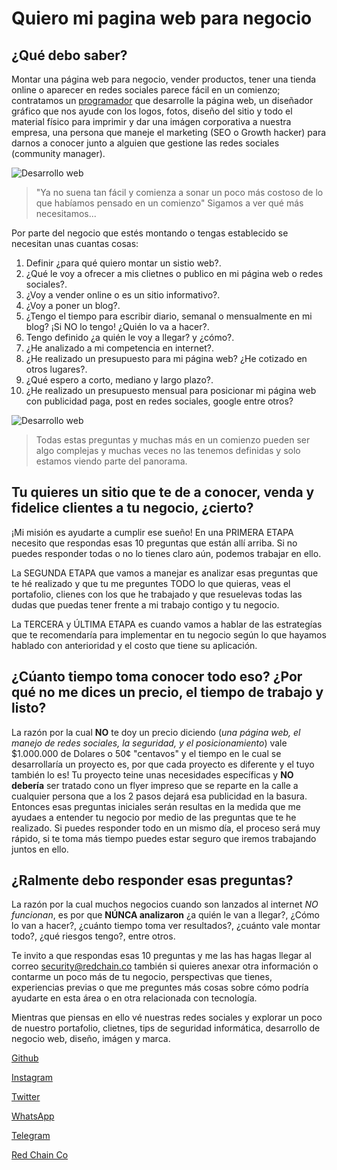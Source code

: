 # Quiero mi pagina web para negocio

## ¿Qué debo saber?

Montar una página web para negocio, vender productos, tener una tienda online o aparecer en redes sociales parece fácil en un comienzo; contratamos un [programador](https://redchain.co/) que desarrolle la página web, un diseñador gráfico que nos ayude con los logos, fotos, diseño del sitio y todo el material físico para imprimir y dar una imágen corporativa a nuestra empresa, una persona que maneje el marketing (SEO o Growth hacker) para darnos a conocer junto a alguien que gestione las redes sociales (community manager).

![Desarrollo web](https://pbs.twimg.com/profile_banners/1065280791540875265/1564679334/1500x500)

> "Ya no suena tan fácil y comienza a sonar un poco más costoso de lo que habíamos pensado en un comienzo" Sigamos a ver qué más necesitamos...

Por parte del negocio que estés montando o tengas establecido se necesitan unas cuantas cosas:
1. Definir ¿para qué quiero montar un sistio web?.
2. ¿Qué le voy a ofrecer a mis clietnes o publico en mi página web o redes sociales?.
3. ¿Voy a vender online o es un sitio informativo?.
4. ¿Voy a poner un blog?.
5. ¿Tengo el tiempo para escribir diario, semanal o mensualmente en mi blog? ¡Si NO lo tengo! ¿Quién lo va a hacer?.
6. Tengo definido ¿a quién le voy a llegar? y ¿cómo?.
7. ¿He analizado a mi competencia en internet?.
8. ¿He realizado un presupuesto para mi página web? ¿He cotizado en otros lugares?.
9. ¿Qué espero a corto, mediano y largo plazo?.
10. ¿He realizado un presupuesto mensual para posicionar mi página web con publicidad paga, post en redes sociales, google entre otros?


![Desarrollo web](https://redchain.co/assets/img/mujer-computador-programacion.webp)

> Todas estas preguntas y muchas más en un comienzo pueden ser algo complejas y muchas veces no las tenemos definidas y solo estamos viendo parte del panorama. 

## Tu quieres un sitio que te de a conocer, venda y fidelice clientes a tu negocio, ¿cierto?

¡Mi misión es ayudarte a cumplir ese sueño! En una PRIMERA ETAPA necesito que respondas esas 10 preguntas que están allí arriba. Si no puedes responder todas o no lo tienes claro aún, podemos trabajar en ello.

La SEGUNDA ETAPA que vamos a manejar es analizar esas preguntas que te hé realizado y que tu me preguntes TODO lo que quieras, veas el portafolio, clienes con los que he trabajado y que resuelevas todas las dudas que puedas tener frente a mi trabajo contigo y tu negocio.

La TERCERA y ÚLTIMA ETAPA es cuando vamos a hablar de las estrategías que te recomendaría para implementar en tu negocio según lo que hayamos hablado con anterioridad y el costo que tiene su aplicación.

## ¿Cúanto tiempo toma conocer todo eso? ¿Por qué no me dices un precio, el tiempo de trabajo y listo?
La razón por la cual **NO** te doy un precio diciendo (_una página web, el manejo de redes sociales, la seguridad, y el posicionamiento_) vale $1.000.000 de Dolares o 50¢ "centavos" y el tiempo en le cual se desarrollaría un proyecto es, por que cada proyecto es diferente y el tuyo también lo es! Tu proyecto teine unas necesidades específicas y **NO debería** ser tratado cono un flyer impreso que se reparte en la calle a cualquier persona que a los 2 pasos dejará esa publicidad en la basura. Entonces esas preguntas iniciales serán resultas en la medida que me ayudaes a entender tu negocio por medio de las preguntas que te he realizado. Si puedes responder todo en un mismo día, el proceso será muy rápido, si te toma más tiempo puedes estar seguro que iremos trabajando juntos en ello.

## ¿Ralmente debo responder esas preguntas?
La razón por la cual muchos negocios cuando son lanzados al internet *NO funcionan*, es por que **NÚNCA analizaron** ¿a quién le van a llegar?, ¿Cómo lo van a hacer?, ¿cuánto tiempo toma ver resultados?, ¿cuánto vale montar todo?, ¿qué riesgos tengo?, entre otros.

Te invito a que respondas esas 10 preguntas y me las has hagas llegar al correo security@redchain.co también si quieres anexar otra información o contarme un poco más de tu negocio, perspectivas que tienes, experiencias previas o que me preguntes más cosas sobre cómo podría ayudarte en esta área o en otra relacionada con tecnología.

Mientras que piensas en ello vé nuestras redes sociales y explorar un poco de nuestro portafolio, clietnes, tips de seguridad informática, desarrollo de negocio web, diseño, imágen y marca.


[Github](https://github.com/RedChainCo) 

[Instagram](https://instagram.com/RedChainCo) 

[Twitter](https://twitter.com/RedChainCo) 

[WhatsApp](https://whatsapp.com/) 

[Telegram](https://t.me/RedChainCo) 

[Red Chain Co](https://redchain.co/)	